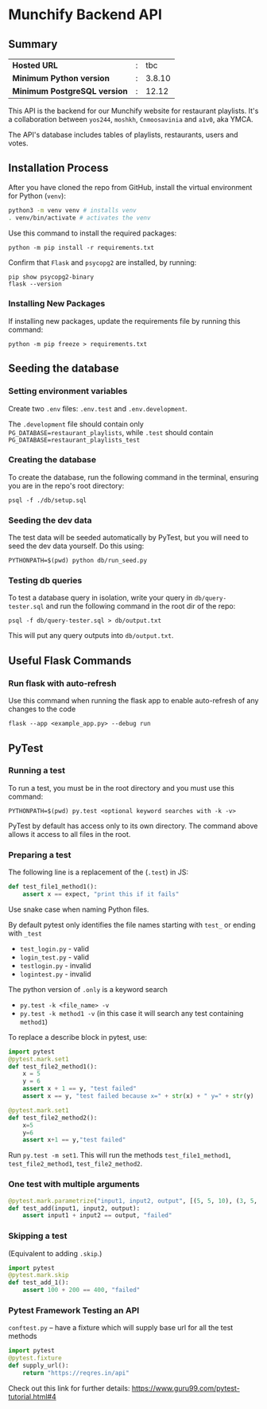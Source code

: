 # Munchify Backend API

## Summary

||||
|-|-|-|
|**Hosted URL**|:|tbc|
|**Minimum Python version**|:|3.8.10|
|**Minimum PostgreSQL version**|:|12.12|

This API is the backend for our Munchify website for restaurant playlists. It's a collaboration between `yos244`, `moshkh`, `Cnmoosavinia` and `a1v0`, aka YMCA.

The API's database includes tables of playlists, restaurants, users and votes.

## Installation Process

After you have cloned the repo from GitHub, install the virtual environment for Python (`venv`):

```bash
python3 -m venv venv # installs venv
. venv/bin/activate # activates the venv
```

Use this command to install the required packages:

```shell
python -m pip install -r requirements.txt
```

Confirm that `Flask` and `psycopg2` are installed, by running:

```shell
pip show psycopg2-binary
flask --version
```

### Installing New Packages

If installing new packages, update the requirements file by running this command:

```shell
python -m pip freeze > requirements.txt
```

## Seeding the database

### Setting environment variables

Create two `.env` files: `.env.test` and `.env.development`.

The `.development` file should contain only `PG_DATABASE=restaurant_playlists`, while `.test` should contain `PG_DATABASE=restaurant_playlists_test`

### Creating the database

To create the database, run the following command in the terminal, ensuring you are in the repo's root directory:

```shell
psql -f ./db/setup.sql
```

### Seeding the dev data

The test data will be seeded automatically by PyTest, but you will need to seed the dev data yourself. Do this using:

```shell
PYTHONPATH=$(pwd) python db/run_seed.py
```

### Testing db queries

To test a database query in isolation, write your query in `db/query-tester.sql` and run the following command in the root dir of the repo:

```shell
psql -f db/query-tester.sql > db/output.txt
```

This will put any query outputs into `db/output.txt`.

## Useful Flask Commands

### Run flask with auto-refresh

Use this command when running the flask app to enable auto-refresh of any changes to the code

```shell
flask --app <example_app.py> --debug run
```

## PyTest

### Running a test

To run a test, you must be in the root directory and you must use this command:

```shell
PYTHONPATH=$(pwd) py.test <optional keyword searches with -k -v>
```

PyTest by default has access only to its own directory. The command above allows it access to all files in the root.

### Preparing a test

The following line is a replacement of the (`.test`) in JS:

```python
def test_file1_method1():
    assert x == expect, "print this if it fails"
```

Use snake case when naming Python files.

By default pytest only identifies the file names starting with `test_` or ending with `_test`

- `test_login.py` - valid
- `login_test.py` - valid
- `testlogin.py` - invalid
- `logintest.py` - invalid

The python version of `.only` is a keyword search

- `py.test -k <file_name> -v`
- `py.test -k method1 -v` (in this case it will search any test containing `method1`)

To replace a describe block in pytest, use:

```python
import pytest
@pytest.mark.set1
def test_file2_method1():
    x = 5
    y = 6
    assert x + 1 == y, "test failed"
    assert x == y, "test failed because x=" + str(x) + " y=" + str(y)

@pytest.mark.set1
def test_file2_method2():
    x=5
    y=6
    assert x+1 == y,"test failed"
```

Run `py.test -m set1`. This will run the methods `test_file1_method1`, `test_file2_method1`, `test_file2_method2`.

### One test with multiple arguments

```python
@pytest.mark.parametrize("input1, input2, output", [(5, 5, 10), (3, 5, 12)])
def test_add(input1, input2, output):
    assert input1 + input2 == output, "failed"
```

### Skipping a test

(Equivalent to adding `.skip`.)

```python
import pytest
@pytest.mark.skip
def test_add_1():
    assert 100 + 200 == 400, "failed"
```

### Pytest Framework Testing an API

`conftest.py` – have a fixture which will supply base url for all the test methods

```python
import pytest
@pytest.fixture
def supply_url():
    return "https://reqres.in/api"
```

Check out this link for further details:
<https://www.guru99.com/pytest-tutorial.html#4>
